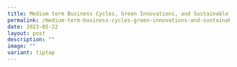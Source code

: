 ```yaml
---
title: Medium term Business Cycles, Green Innovations, and Sustainable Growth
permalink: /medium-term-business-cycles-green-innovations-and-sustainable-growth/
date: 2023-05-22
layout: post
description: ""
image: ""
variant: tiptap
---
```

<p></p>